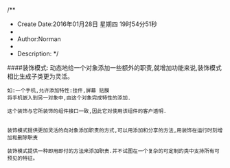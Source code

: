 /**
* Create Date:2016年01月28日 星期四 19时54分51秒
* 
* Author:Norman
* 
* Description: 
*/

####装饰模式:
    动态地给一个对象添加一些额外的职责,就增加功能来说,装饰模式相比生成子类更为灵活。

    如:一个手机,允许添加特性:挂件,屏幕 贴膜
    将手机嵌入到另一对象中,由这个对象完成特性的添加.

    这个装饰与它所装饰的组件接口一致,因此它对使用该组件的客户透明.


    装饰模式提供更加灵活的向对象添加职责的方式,可以用添加和分享的方法,用装饰在运行时刻增加和删除职责

    装饰模式提供一种即用即付的方法来添加职责.并不试图在一个复杂的可定制的类中支持所有可预见的特征。
